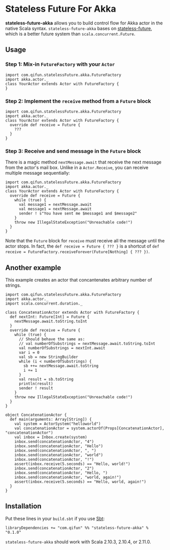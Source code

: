 Stateless Future For Akka
=========================

**stateless-future-akka** allows you to build control flow for Akka actor in the native Scala syntax. `stateless-future-akka` bases on [stateless-future](https://github.com/Atry/stateless-future), which is a better future system than `scala.concurrent.Future`.

## Usage

### Step 1: Mix-in `FutureFactory` with your `Actor`

    import com.qifun.statelessFuture.akka.FutureFactory
    import akka.actor._
    class YourActor extends Actor with FutureFactory {
    }

### Step 2: Implement the `receive` method from a `Future` block

    import com.qifun.statelessFuture.akka.FutureFactory
    import akka.actor._
    class YourActor extends Actor with FutureFactory {
      override def receive = Future {
      	???
      }
    }

### Step 3: Receive and send message in the `Future` block

There is a magic method `nextMessage.await` that receive the next message from the actor's mail box. Unlike in a `Actor.Receive`, you can receive multiple message sequentially:

    import com.qifun.statelessFuture.akka.FutureFactory
    import akka.actor._
    class YourActor extends Actor with FutureFactory {
      override def receive = Future {
        while (true) {
          val message1 = nextMessage.await
          val message1 = nextMessage.await
          sender ! s"You have sent me $message1 and $message2"
        }
        throw new IllegalStateException("Unreachable code!")
      }
    }

Note that the `Future` block for `receive` must receive all the message until the actor stops. In fact, the `def receive = Future { ??? }` is a shortcut of `def receive = FutureFactory.receiveForever(Future[Nothing] { ??? })`.

## Another example

This example creates an actor that concantenates arbitrary number of strings.

    import com.qifun.statelessFuture.akka.FutureFactory
    import akka.actor._
    import scala.concurrent.duration._
    
    class ConcatenationActor extends Actor with FutureFactory {
      def nextInt: Future[Int] = Future {
        nextMessage.await.toString.toInt
      }
      override def receive = Future {
        while (true) {
          // Should behave the same as:
          // val numberOfSubstrings = nextMessage.await.toString.toInt
          val numberOfSubstrings = nextInt.await
          var i = 0
          val sb = new StringBuilder
          while (i < numberOfSubstrings) {
            sb ++= nextMessage.await.toString
            i += 1
          }
          val result = sb.toString
          println(result)
          sender ! result
        }
        throw new IllegalStateException("Unreachable code!")
      }
    }
    
    object ConcatenationActor {
      def main(arguments: Array[String]) {
        val system = ActorSystem("helloworld")
        val concatenationActor = system.actorOf(Props[ConcatenationActor], "concatenationActor")
        val inbox = Inbox.create(system)
        inbox.send(concatenationActor, "4")
        inbox.send(concatenationActor, "Hello")
        inbox.send(concatenationActor, ", ")
        inbox.send(concatenationActor, "world")
        inbox.send(concatenationActor, "!")
        assert(inbox.receive(5.seconds) == "Hello, world!")
        inbox.send(concatenationActor, "2")
        inbox.send(concatenationActor, "Hello, ")
        inbox.send(concatenationActor, "world, again!")
        assert(inbox.receive(5.seconds) == "Hello, world, again!")
      }
    }

## Installation

Put these lines in your `build.sbt` if you use [Sbt](http://www.scala-sbt.org/):

    libraryDependencies += "com.qifun" %% "stateless-future-akka" % "0.1.0"

`stateless-future-akka` should work with Scala 2.10.3, 2.10.4, or 2.11.0.
